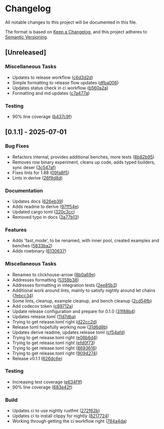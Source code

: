 # Changelog

All notable changes to this project will be documented in this file.

The format is based on [Keep a Changelog](https://keepachangelog.com/en/1.0.0/),
and this project adheres to [Semantic Versioning](https://semver.org/spec/v2.0.0.html).

## [Unreleased]

### Miscellaneous Tasks

- Updates to release workflow ([c6d3d2d](https://github.com/georgeleepatterson/clickhouse-arrow/commit/c6d3d2d0249490581292c4b7ba19e7326cb3e738))
- Simple formatting to release flow updates ([dfba006](https://github.com/georgeleepatterson/clickhouse-arrow/commit/dfba006ee5a143490dec8d6291b5df52b314acce))
- Updates status check in ci workflow ([b560a2a](https://github.com/georgeleepatterson/clickhouse-arrow/commit/b560a2a0dd595528567c4039587c52afdc608c27))
- Formatting and md updates ([c7a477a](https://github.com/georgeleepatterson/clickhouse-arrow/commit/c7a477af60b60b0658ac418a4d66be5b174f2c6d))

### Testing

- 90% line coverage ([b437c9f](https://github.com/georgeleepatterson/clickhouse-arrow/commit/b437c9f0e5a5050144d3410b761eb2da8709e201))

## [0.1.1] - 2025-07-01

### Bug Fixes

- Refactors internal, provides additional benches, more tests ([8b82b95](https://github.com/georgeleepatterson/clickhouse-arrow/commit/8b82b956657185da5ac6820f8cb2e3c0b707213f))
- Removes row binary experiment, cleans up code, adds typed builders, sync deser ([3c547af](https://github.com/georgeleepatterson/clickhouse-arrow/commit/3c547af7ad7287f4800e737240da10995bff3c6a))
- Fixes lints for 1.88 ([09fa8f5](https://github.com/georgeleepatterson/clickhouse-arrow/commit/09fa8f58e9bc3d57b9751c30769b76f02f6e7e08))
- Lints in derive ([26f9d8d](https://github.com/georgeleepatterson/clickhouse-arrow/commit/26f9d8d6e9a374caf459103dca159a8884760565))

### Documentation

- Updates docs ([626eb39](https://github.com/georgeleepatterson/clickhouse-arrow/commit/626eb3969a0b1333f59e1d82e564940c30ad63e8))
- Adds readme to derive ([97ff54e](https://github.com/georgeleepatterson/clickhouse-arrow/commit/97ff54efbcbdf3a476f2360d9d8eb14ed15eb0b5))
- Updated cargo toml ([320c3cc](https://github.com/georgeleepatterson/clickhouse-arrow/commit/320c3cc62420760861151eae0109c70b746002f0))
- Removed typo in docs ([3a77b13](https://github.com/georgeleepatterson/clickhouse-arrow/commit/3a77b13588d4d6c3df50a8540b2ba511765db32c))

### Features

- Adds 'fast_mode', to be renamed, with inner pool, created examples and benches ([5833ba2](https://github.com/georgeleepatterson/clickhouse-arrow/commit/5833ba232e47e74ca5bfeee236d528d3c13ab68d))
- Adds rowbinary ([6130637](https://github.com/georgeleepatterson/clickhouse-arrow/commit/6130637d4184ecb176c21388c97b5a58cd9a55f4))

### Miscellaneous Tasks

- Renames to clickhouse-arrow ([8b0a69e](https://github.com/georgeleepatterson/clickhouse-arrow/commit/8b0a69efcaeb865c9df5e05adcb2e6e97a9d2b6e))
- Addresses formatting ([5358b38](https://github.com/georgeleepatterson/clickhouse-arrow/commit/5358b38b930284fa709913475c977fbdd9af8e3c))
- Addresses formatting in integration tests ([2ee85b3](https://github.com/georgeleepatterson/clickhouse-arrow/commit/2ee85b323dca02c9e58fe896d509859185ea25ef))
- Additional work around lints, mainly to satisfy nightly around let chains ([7ebcc34](https://github.com/georgeleepatterson/clickhouse-arrow/commit/7ebcc34c269cf7aec744c974b473a6fe198dde08))
- Some lints, cleanup, example cleanup, and bench cleanup ([2cd54fb](https://github.com/georgeleepatterson/clickhouse-arrow/commit/2cd54fb1f94b9ccf3bdff8a739fe77c5f793e599))
- Add codecov token ([c89712a](https://github.com/georgeleepatterson/clickhouse-arrow/commit/c89712a067a0700f186042890b65040455df9ea1))
- Update release configuration and prepare for 0.1.0 ([31f88b4](https://github.com/georgeleepatterson/clickhouse-arrow/commit/31f88b4ddf2d7603de7895c087bcd4ebcda58b47))
- Updates release.toml ([11d7dba](https://github.com/georgeleepatterson/clickhouse-arrow/commit/11d7dbae48dd77496969c33cafd4ca8b3dffdfbb))
- Trying to get release.toml right ([d22cc2d](https://github.com/georgeleepatterson/clickhouse-arrow/commit/d22cc2dde3b66cb58cbcf1a93594c59ce811c390))
- Release toml hopefully working now ([31d6d8b](https://github.com/georgeleepatterson/clickhouse-arrow/commit/31d6d8b91f930cc11e67aeccef63d1997cfe6b90))
- Updates derive readme, updates release toml ([cf54afd](https://github.com/georgeleepatterson/clickhouse-arrow/commit/cf54afddf48a04a44bd0bdba297cee70f17c3937))
- Trying to get release.toml right ([e08b6d4](https://github.com/georgeleepatterson/clickhouse-arrow/commit/e08b6d44fa5a8f48453183c625189a138b05f554))
- Trying to get release.toml right ([efd0f73](https://github.com/georgeleepatterson/clickhouse-arrow/commit/efd0f7392dc2821e5c111145204c77ebd799f7ac))
- Trying to get release.toml right ([8693618](https://github.com/georgeleepatterson/clickhouse-arrow/commit/869361865dfc24b395e6a24a271370ccfd5cccfa))
- Trying to get release.toml right ([9094274](https://github.com/georgeleepatterson/clickhouse-arrow/commit/9094274fbb350c8c317c0e2dee2f2ad5a6fe2357))
- Release v0.1.1 ([626dc6e](https://github.com/georgeleepatterson/clickhouse-arrow/commit/626dc6e791ce5fc666c1f8ee34be110e704c3d04))

### Testing

- Increasing test coverage ([e634f1f](https://github.com/georgeleepatterson/clickhouse-arrow/commit/e634f1fae6791515d66180b06d1bc4d37d7986f4))
- 90% line coverage ([683e42f](https://github.com/georgeleepatterson/clickhouse-arrow/commit/683e42f5f5815861474d8ea142adbb70b1f3f8fb))

### Build

- Updates ci to use nightly rustfmt ([272f62b](https://github.com/georgeleepatterson/clickhouse-arrow/commit/272f62bb037408032174efbafd5f3e9594634469))
- Updates ci to install clippy for nightly ([8217724](https://github.com/georgeleepatterson/clickhouse-arrow/commit/8217724dfded6b3453e30261841fa57ae521b087))
- Working through getting the ci workflow right ([784a4da](https://github.com/georgeleepatterson/clickhouse-arrow/commit/784a4da7527f4ec73a561653fed9a756817d1315))


